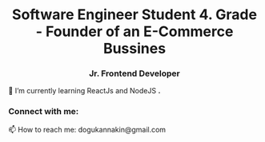 <h1 align="center">Software Engineer Student 4. Grade - Founder of an E-Commerce Bussines </h1>
<h3 align="center">Jr. Frontend Developer</h3>

🌱 I’m currently learning ReactJs and NodeJS **.**


<h3 align="left">Connect with me:</h3>
<p align="left">
   📫 How to reach me: dogukannakin@gmail.com
</p>

